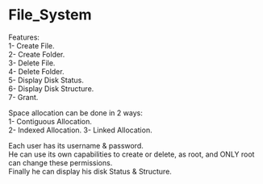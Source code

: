 # File_System
Features:                                                                                                                                                                 
        1- Create File.                                                                                                                                                  
        2- Create Folder.                                                                                                                                                
        3- Delete File.                                                                                                                                                   
        4- Delete Folder.                                                                                                                                                 
        5- Display Disk Status.                                                                                                                                          
        6- Display Disk Structure.                                                                                                                                       
        7- Grant.                                                                                                                                                          
        
Space allocation can be done in 2 ways:                                                                                                                                 
                                  1- Contiguous Allocation.                                                                                                               
                                  2- Indexed Allocation. 
                                  3- Linked Allocation.                                                                                                                         
                                  
Each user has its username & password.                                                                                                                                   
He can use its own capabilities to create or delete, as root, and ONLY root can change these permissions.                                                                 
Finally he can display his disk Status & Structure.                                                                                                                             
